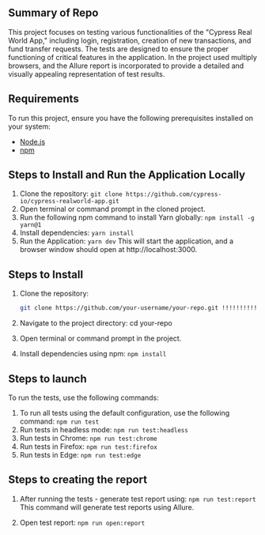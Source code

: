 ## Summary of Repo
This project focuses on testing various functionalities of the "Cypress Real World App," including login, registration, creation of new transactions, and fund transfer requests. The tests are designed to ensure the proper functioning of critical features in the application. In the project used multiply browsers, and the Allure report is incorporated to provide a detailed and visually appealing representation of test results.

## Requirements
To run this project, ensure you have the following prerequisites installed on your system:
- [Node.js](https://nodejs.org/)
- [npm](https://www.npmjs.com/)

## Steps to Install and Run the Application Locally
1. Clone the repository:
   `git clone https://github.com/cypress-io/cypress-realworld-app.git`
2. Open terminal or command prompt in the cloned project.
3. Run the following npm command to install Yarn globally:
   `npm install -g yarn@1`
4. Install dependencies:
   `yarn install`
5. Run the Application:
   `yarn dev`
   This will start the application, and a browser window should open at http://localhost:3000.

## Steps to Install
1. Clone the repository:
   ```bash
   git clone https://github.com/your-username/your-repo.git !!!!!!!!!!!!!!!!!!!!!!!!!!!!!!!!!!!!!!!

2. Navigate to the project directory:
   cd your-repo

3. Open terminal or command prompt in the project.
4. Install dependencies using npm:
   `npm install`

## Steps to launch
To run the tests, use the following commands:

1) To run all tests using the default configuration, use the following command:
   `npm run test`
2) Run tests in headless mode:
    `npm run test:headless`
3) Run tests in Chrome:
   `npm run test:chrome`
4) Run tests in Firefox:
   `npm run test:firefox`
5) Run tests in Edge:
   `npm run test:edge`

## Steps to creating the report
1) After running the tests - generate test report using:
    `npm run test:report`
This command will generate test reports using Allure.
 
2) Open test report:
   `npm run open:report`